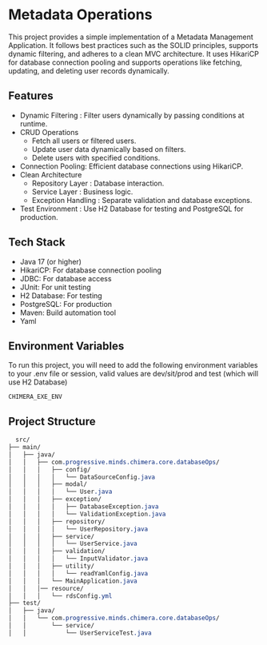 
# Metadata Operations


This project provides a simple implementation of a Metadata Management Application. It follows best practices such as the SOLID principles, supports dynamic filtering, and adheres to a clean MVC architecture. It uses HikariCP for database connection pooling and supports operations like fetching, updating, and deleting user records dynamically.

## Features

- Dynamic Filtering : Filter users dynamically by passing conditions at runtime.
- CRUD Operations
    - Fetch all users or filtered users.
    - Update user data dynamically based on filters.
    - Delete users with specified conditions.
- Connection Pooling: Efficient database connections using HikariCP.
- Clean Architecture
    - Repository Layer : Database interaction.
    - Service Layer : Business logic.
    - Exception Handling : Separate validation and database exceptions.
- Test Environment : Use H2 Database for testing and PostgreSQL for production.



## Tech Stack

- Java 17 (or higher)
- HikariCP: For database connection pooling
- JDBC: For database access
- JUnit: For unit testing
- H2 Database: For testing
- PostgreSQL: For production
- Maven: Build automation tool
- Yaml
## Environment Variables

To run this project, you will need to add the following environment variables to your .env file or session, valid values are dev/sit/prod and test (which will use H2 Database)

`CHIMERA_EXE_ENV`


## Project Structure

```css
  src/
├── main/
│   ├── java/
│   │   ├── com.progressive.minds.chimera.core.databaseOps/
│   │   │   ├── config/
│   │   │   │   └── DataSourceConfig.java
│   │   │   ├── modal/
│   │   │   │   └── User.java
│   │   │   ├── exception/
│   │   │   │   ├── DatabaseException.java
│   │   │   │   └── ValidationException.java
│   │   │   ├── repository/
│   │   │   │   └── UserRepository.java
│   │   │   ├── service/
│   │   │   │   └── UserService.java
│   │   │   ├── validation/
│   │   │   │   └── InputValidator.java
│   │   │   ├── utility/
│   │   │   │   └── readYamlConfig.java
│   │   │   └── MainApplication.java
│   │   │── resource/
│   │   │   └── rdsConfig.yml
├── test/
│   ├── java/
│   │   └── com.progressive.minds.chimera.core.databaseOps/
│   │       └── service/
│   │           └── UserServiceTest.java

